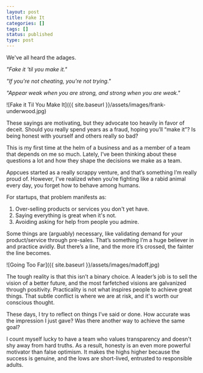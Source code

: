 ```yaml
---
layout: post
title: Fake It
categories: []
tags: []
status: published
type: post
---
```

We've all heard the adages.

*"Fake it 'til you make it."*

*"If you're not cheating, you're not trying."*

*"Appear weak when you are strong, and strong when you are weak."*


![Fake it Til You Make It]({{ site.baseurl }}/assets/images/frank-underwood.jpg)

These sayings are motivating, but they advocate too heavily in favor of deceit. Should you really spend years as a fraud, hoping you’ll “make it”? Is being honest with yourself and others really so bad?

This is my first time at the helm of a business and as a member of a team that depends on me so much. Lately, I’ve been thinking about these questions a lot and how they shape the decisions we make as a team.

Appcues started as a really scrappy venture, and that’s something I’m really proud of. However, I’ve realized when you’re fighting like a rabid animal every day, you forget how to behave among humans.

For startups, that problem manifests as:

1. Over-selling products or services you don't yet have.
2. Saying everything is great when it's not.
3. Avoiding asking for help from people you admire.

Some things are (arguably) necessary, like validating demand for your product/service through pre-sales. That’s something I’m a huge believer in and practice avidly. But there’s a line, and the more it’s crossed, the fainter the line becomes.

![Going Too Far]({{ site.baseurl }}/assets/images/madoff.jpg)

The tough reality is that this isn’t a binary choice. A leader’s job is to sell the vision of a better future, and the most farfetched visions are galvanized through positivity. Practicality is not what inspires people to achieve great things. That subtle conflict is where we are at risk, and it's worth our conscious thought.

These days, I try to reflect on things I’ve said or done. How accurate was the impression I just gave? Was there another way to achieve the same goal?

I count myself lucky to have a team who values transparency and doesn't shy away from hard truths. As a result, honesty is an even more powerful motivator than false optimism. It makes the highs higher because the success is genuine, and the lows are short-lived, entrusted to responsible adults.

